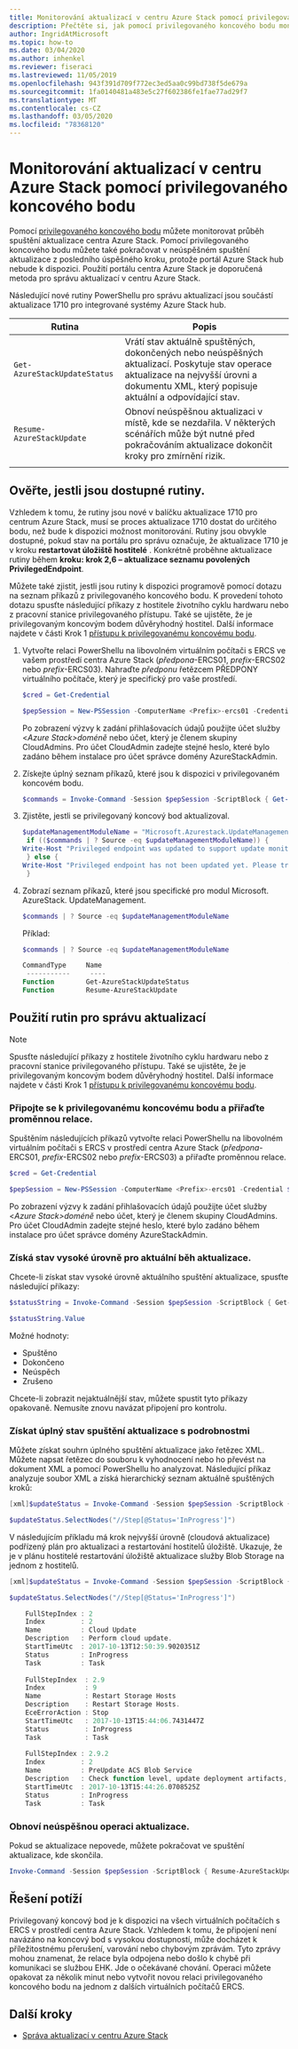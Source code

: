 ```yaml
---
title: Monitorování aktualizací v centru Azure Stack pomocí privilegovaného koncového bodu
description: Přečtěte si, jak pomocí privilegovaného koncového bodu monitorovat stav aktualizací pro integrované systémy centra Azure Stack.
author: IngridAtMicrosoft
ms.topic: how-to
ms.date: 03/04/2020
ms.author: inhenkel
ms.reviewer: fiseraci
ms.lastreviewed: 11/05/2019
ms.openlocfilehash: 943f391d709f772ec3ed5aa0c99bd738f5de679a
ms.sourcegitcommit: 1fa0140481a483e5c27f602386fe1fae77ad29f7
ms.translationtype: MT
ms.contentlocale: cs-CZ
ms.lasthandoff: 03/05/2020
ms.locfileid: "78368120"
---
```

# <a name="monitor-updates-in-azure-stack-hub-using-the-privileged-endpoint"></a>Monitorování aktualizací v centru Azure Stack pomocí privilegovaného koncového bodu

Pomocí [privilegovaného koncového bodu](azure-stack-privileged-endpoint.md) můžete monitorovat průběh spuštění aktualizace centra Azure Stack. Pomocí privilegovaného koncového bodu můžete také pokračovat v neúspěšném spuštění aktualizace z posledního úspěšného kroku, protože portál Azure Stack hub nebude k dispozici. Použití portálu centra Azure Stack je doporučená metoda pro správu aktualizací v centru Azure Stack.

Následující nové rutiny PowerShellu pro správu aktualizací jsou součástí aktualizace 1710 pro integrované systémy Azure Stack hub.

| Rutina  | Popis  |
|---------|---------|
| `Get-AzureStackUpdateStatus` | Vrátí stav aktuálně spuštěných, dokončených nebo neúspěšných aktualizací. Poskytuje stav operace aktualizace na nejvyšší úrovni a dokumentu XML, který popisuje aktuální a odpovídající stav. |
| `Resume-AzureStackUpdate` | Obnoví neúspěšnou aktualizaci v místě, kde se nezdařila. V některých scénářích může být nutné před pokračováním aktualizace dokončit kroky pro zmírnění rizik.         |
| | |

## <a name="verify-the-cmdlets-are-available"></a>Ověřte, jestli jsou dostupné rutiny.
Vzhledem k tomu, že rutiny jsou nové v balíčku aktualizace 1710 pro centrum Azure Stack, musí se proces aktualizace 1710 dostat do určitého bodu, než bude k dispozici možnost monitorování. Rutiny jsou obvykle dostupné, pokud stav na portálu pro správu označuje, že aktualizace 1710 je v kroku **restartovat úložiště hostitelé** . Konkrétně proběhne aktualizace rutiny během **kroku: krok 2,6 – aktualizace seznamu povolených PrivilegedEndpoint**.

Můžete také zjistit, jestli jsou rutiny k dispozici programově pomocí dotazu na seznam příkazů z privilegovaného koncového bodu. K provedení tohoto dotazu spusťte následující příkazy z hostitele životního cyklu hardwaru nebo z pracovní stanice privilegovaného přístupu. Také se ujistěte, že je privilegovaným koncovým bodem důvěryhodný hostitel. Další informace najdete v části Krok 1 [přístupu k privilegovanému koncovému bodu](azure-stack-privileged-endpoint.md#access-the-privileged-endpoint).

1. Vytvořte relaci PowerShellu na libovolném virtuálním počítači s ERCS ve vašem prostředí centra Azure Stack (*předpona*-ERCS01, *prefix*-ERCS02 nebo *prefix*-ERCS03). Nahraďte *předponu* řetězcem PŘEDPONY virtuálního počítače, který je specifický pro vaše prostředí.

   ```powershell
   $cred = Get-Credential

   $pepSession = New-PSSession -ComputerName <Prefix>-ercs01 -Credential $cred -ConfigurationName PrivilegedEndpoint 
   ```
   Po zobrazení výzvy k zadání přihlašovacích údajů použijte účet služby &lt;*Azure Stack&gt;doméně* nebo účet, který je členem skupiny CloudAdmins. Pro účet CloudAdmin zadejte stejné heslo, které bylo zadáno během instalace pro účet správce domény AzureStackAdmin.

2. Získejte úplný seznam příkazů, které jsou k dispozici v privilegovaném koncovém bodu.

   ```powershell
   $commands = Invoke-Command -Session $pepSession -ScriptBlock { Get-Command } 
   ```
3. Zjistěte, jestli se privilegovaný koncový bod aktualizoval.

   ```powershell
   $updateManagementModuleName = "Microsoft.Azurestack.UpdateManagement"
    if (($commands | ? Source -eq $updateManagementModuleName)) {
   Write-Host "Privileged endpoint was updated to support update monitoring tools."
    } else {
   Write-Host "Privileged endpoint has not been updated yet. Please try again later."
    } 
   ```

4. Zobrazí seznam příkazů, které jsou specifické pro modul Microsoft. AzureStack. UpdateManagement.

   ```powershell
   $commands | ? Source -eq $updateManagementModuleName 
   ```
   Příklad:
   ```powershell
   $commands | ? Source -eq $updateManagementModuleName
   
   CommandType     Name                                               Version    Source                                                  PSComputerName
    -----------     ----                                               -------    ------                                                  --------------
   Function        Get-AzureStackUpdateStatus                         0.0        Microsoft.Azurestack.UpdateManagement                   Contoso-ercs01
   Function        Resume-AzureStackUpdate                            0.0        Microsoft.Azurestack.UpdateManagement                   Contoso-ercs01
   ``` 

## <a name="use-the-update-management-cmdlets"></a>Použití rutin pro správu aktualizací

> [!NOTE]
> Spusťte následující příkazy z hostitele životního cyklu hardwaru nebo z pracovní stanice privilegovaného přístupu. Také se ujistěte, že je privilegovaným koncovým bodem důvěryhodný hostitel. Další informace najdete v části Krok 1 [přístupu k privilegovanému koncovému bodu](azure-stack-privileged-endpoint.md#access-the-privileged-endpoint).

### <a name="connect-to-the-privileged-endpoint-and-assign-session-variable"></a>Připojte se k privilegovanému koncovému bodu a přiřaďte proměnnou relace.

Spuštěním následujících příkazů vytvořte relaci PowerShellu na libovolném virtuálním počítači s ERCS v prostředí centra Azure Stack (*předpona*-ERCS01, *prefix*-ERCS02 nebo *prefix*-ERCS03) a přiřaďte proměnnou relace.

```powershell
$cred = Get-Credential

$pepSession = New-PSSession -ComputerName <Prefix>-ercs01 -Credential $cred -ConfigurationName PrivilegedEndpoint 
```
 Po zobrazení výzvy k zadání přihlašovacích údajů použijte účet služby &lt;*Azure Stack&gt;doméně* nebo účet, který je členem skupiny CloudAdmins. Pro účet CloudAdmin zadejte stejné heslo, které bylo zadáno během instalace pro účet správce domény AzureStackAdmin.

### <a name="get-high-level-status-of-the-current-update-run"></a>Získá stav vysoké úrovně pro aktuální běh aktualizace.

Chcete-li získat stav vysoké úrovně aktuálního spuštění aktualizace, spusťte následující příkazy:

```powershell
$statusString = Invoke-Command -Session $pepSession -ScriptBlock { Get-AzureStackUpdateStatus -StatusOnly }

$statusString.Value 
```

Možné hodnoty:

- Spuštěno
- Dokončeno
- Neúspěch 
- Zrušeno

Chcete-li zobrazit nejaktuálnější stav, můžete spustit tyto příkazy opakovaně. Nemusíte znovu navázat připojení pro kontrolu.

### <a name="get-the-full-update-run-status-with-details"></a>Získat úplný stav spuštění aktualizace s podrobnostmi

Můžete získat souhrn úplného spuštění aktualizace jako řetězec XML. Můžete napsat řetězec do souboru k vyhodnocení nebo ho převést na dokument XML a pomocí PowerShellu ho analyzovat. Následující příkaz analyzuje soubor XML a získá hierarchický seznam aktuálně spuštěných kroků:

```powershell
[xml]$updateStatus = Invoke-Command -Session $pepSession -ScriptBlock { Get-AzureStackUpdateStatus }

$updateStatus.SelectNodes("//Step[@Status='InProgress']")
```

V následujícím příkladu má krok nejvyšší úrovně (cloudová aktualizace) podřízený plán pro aktualizaci a restartování hostitelů úložiště. Ukazuje, že je v plánu hostitelé restartování úložiště aktualizace služby Blob Storage na jednom z hostitelů.

```powershell
[xml]$updateStatus = Invoke-Command -Session $pepSession -ScriptBlock { Get-AzureStackUpdateStatus }

$updateStatus.SelectNodes("//Step[@Status='InProgress']") 

    FullStepIndex : 2
    Index         : 2
    Name          : Cloud Update
    Description   : Perform cloud update.
    StartTimeUtc  : 2017-10-13T12:50:39.9020351Z
    Status        : InProgress
    Task          : Task
    
    FullStepIndex  : 2.9
    Index          : 9
    Name           : Restart Storage Hosts
    Description    : Restart Storage Hosts.
    EceErrorAction : Stop
    StartTimeUtc   : 2017-10-13T15:44:06.7431447Z
    Status         : InProgress
    Task           : Task
    
    FullStepIndex : 2.9.2
    Index         : 2
    Name          : PreUpdate ACS Blob Service
    Description   : Check function level, update deployment artifacts, configure Blob service settings
    StartTimeUtc  : 2017-10-13T15:44:26.0708525Z
    Status        : InProgress
    Task          : Task
```

### <a name="resume-a-failed-update-operation"></a>Obnoví neúspěšnou operaci aktualizace.

Pokud se aktualizace nepovede, můžete pokračovat ve spuštění aktualizace, kde skončila.

```powershell
Invoke-Command -Session $pepSession -ScriptBlock { Resume-AzureStackUpdate } 
```

## <a name="troubleshoot"></a>Řešení potíží

Privilegovaný koncový bod je k dispozici na všech virtuálních počítačích s ERCS v prostředí centra Azure Stack. Vzhledem k tomu, že připojení není navázáno na koncový bod s vysokou dostupností, může docházet k příležitostnému přerušení, varování nebo chybovým zprávám. Tyto zprávy mohou znamenat, že relace byla odpojena nebo došlo k chybě při komunikaci se službou EHK. Jde o očekávané chování. Operaci můžete opakovat za několik minut nebo vytvořit novou relaci privilegovaného koncového bodu na jednom z dalších virtuálních počítačů ERCS.

## <a name="next-steps"></a>Další kroky

- [Správa aktualizací v centru Azure Stack](azure-stack-updates.md)


